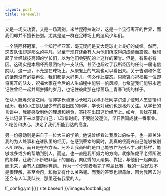 ```yaml
---
layout: post
title: Farewell!
---
```


又是一场庆功宴，又是一场离别。米兰昆德拉说过，这是一个流行离开的世界，而我们却并不擅长告别。尤其是这一群在足球场上的追风少年们。

一个院际杯冠军，一个知行杯亚军，毫无疑问是交大足球史上最好的成绩。然而，这支队伍却是那么的平凡，以至于现在还会有人为他们所取得的成绩而震惊。我想起了曾经球技高超的学长们，以为他们会更配的上这样的荣誉。但是，有果必有因。这确实是本届杯赛最团结的一支队伍，甚至也超过了我所经历的任何一届电信院队，这一点，不光是在球场上，从聚餐上的气氛也可以看出来。关于告别和怀念的话题没有必要再说，我们都是大好男儿，何必作此姿态。只能衷心祝福每一位即将离开的队友，祝福大家在今后的人生旅程中能够一帆风顺，也希望我们能够永远记住曾经一起并肩拼搏的岁月，也记住彼此那在绿茵场上青春飞扬的样子。

在众人觥筹交错之间，宿帅学长语重心长地为我和小庄同学讲述了他的人生感悟和经历。我和小庄是队里少有的要出国的同学，学长对我们也是格外关注。从学长的言谈中，我能感受到他的理想和抱负，寄托在出国这份经历上。如今，言犹在耳，在此记录下来以警示自己：1.珍惜时间，不要随波逐流，早日回国成就一番事业。2.吃苦和决心，决定了我们所能到达的高度。

另一份感动则是来自于一位大三的学弟，他说曾经看过我发过的帖子，也一直关注我的为人处事和在球队里的经历。在感到荣幸的同时，我真的很高兴自己能够被别人所理解，而且是在各方面。另外让我高兴的是自己能够作为别人学习的榜样，能够或多或少的帮助到别人。而这，也一直是我所努力的方向。就像陈虎平老师所说的那样，让我们不断取非当下的自我，向优秀的人聚集、靠拢，与他们一起奔跑，而未来，会有人跟随你奔跑。
作为一个旁观者看完了整届比赛，我的一些好友不是很理解，甚至会问，和你又有什么关系呢。而我的答案也很简单，因为我回去时还会有人叫我队长，那里还有我爱的人。

![_config.yml]({{ site.baseurl }}/images/football.jpg)